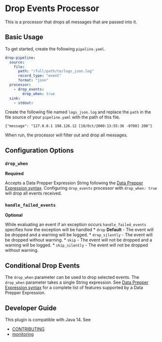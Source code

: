 # Drop Events Processor
This is a processor that drops all messages that are passed into it.

## Basic Usage
To get started, create the following `pipeline.yaml`.
```yaml
drop-pipeline:
  source:
    file:
      path: "/full/path/to/logs_json.log"
      record_type: "event"
      format: "json"
  processor:
    - drop_events:
        drop_when: true
  sink:
    - stdout:
```

Create the following file named `logs_json.log` and replace the `path` in the file source of your `pipeline.yaml` with the path of this 
file.

```
{"message": "127.0.0.1 198.126.12 [10/Oct/2000:13:55:36 -0700] 200"}
```

When run, the processor will filter out and drop all messages.

## Configuration Options

### `drop_when`
**Required**

Accepts a Data Prepper Expression String following the [Data Prepper Expression syntax](../../docs/expression_syntax.md). Configuring 
`drop_events` processor with `drop_when: true` will drop all events received.

### `handle_failed_events`
**Optional**

While evaluating an event if an exception occurs `handle_failed_events` specifies how the exception will be handled
    * `drop` **Default** - The event will be dropped and a warning will be logged.
    * `drop_silently` - The event will be dropped without warning.
    * `skip` - The event will not be dropped and a warning will be logged.
    * `skip_silently` - The event will not be dropped without warning.


## Conditional Drop Events
The `drop_when` parameter can be used to drop selected events. The `drop_when` parameter takes a single String expression. See
[Data Prepper Expression syntax](../../docs/expression_syntax.md) for a complete list of features supported by a Data Prepper Expression.

## Developer Guide
This plugin is compatible with Java 14. See
- [CONTRIBUTING](https://github.com/opensearch-project/data-prepper/blob/main/CONTRIBUTING.md)
- [monitoring](https://github.com/opensearch-project/data-prepper/blob/main/docs/monitoring.md)
